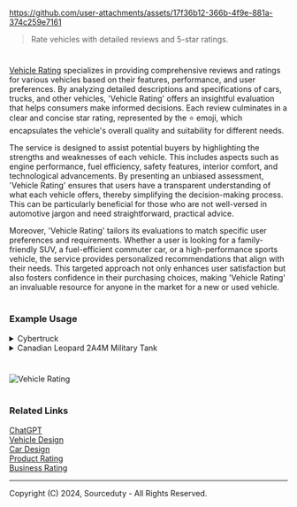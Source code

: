 https://github.com/user-attachments/assets/17f36b12-366b-4f9e-881a-374c259e7161

> Rate vehicles with detailed reviews and 5-star ratings.

#

[Vehicle Rating](https://chatgpt.com/g/g-leaOFmzJp-vehicle-rating) specializes in providing comprehensive reviews and ratings for various vehicles based on their features, performance, and user preferences. By analyzing detailed descriptions and specifications of cars, trucks, and other vehicles, 'Vehicle Rating' offers an insightful evaluation that helps consumers make informed decisions. Each review culminates in a clear and concise star rating, represented by the ⭐ emoji, which encapsulates the vehicle's overall quality and suitability for different needs.

The service is designed to assist potential buyers by highlighting the strengths and weaknesses of each vehicle. This includes aspects such as engine performance, fuel efficiency, safety features, interior comfort, and technological advancements. By presenting an unbiased assessment, 'Vehicle Rating' ensures that users have a transparent understanding of what each vehicle offers, thereby simplifying the decision-making process. This can be particularly beneficial for those who are not well-versed in automotive jargon and need straightforward, practical advice.

Moreover, 'Vehicle Rating' tailors its evaluations to match specific user preferences and requirements. Whether a user is looking for a family-friendly SUV, a fuel-efficient commuter car, or a high-performance sports vehicle, the service provides personalized recommendations that align with their needs. This targeted approach not only enhances user satisfaction but also fosters confidence in their purchasing choices, making 'Vehicle Rating' an invaluable resource for anyone in the market for a new or used vehicle.

#
### Example Usage

<details><summary>Cybertruck</summary>
<br>

![Cybertruck](https://github.com/user-attachments/assets/796e82cd-953e-40c7-b01a-32c58d03330c)

### Tesla Cybertruck

**Overview:**
The Tesla Cybertruck is an all-electric pickup truck that debuted in 2019. Its futuristic design, impressive performance, and innovative features make it one of the most anticipated vehicles in the electric vehicle (EV) market.

**Key Features:**
1. **Design:**
   - **Exterior:** The Cybertruck features a unique angular design made from ultra-hard 30X cold-rolled stainless steel. It’s durable and designed to be resistant to dents, damage, and long-term corrosion.
   - **Interior:** The interior is minimalist with a large touchscreen, seating for six, and a customizable cargo area.

2. **Performance:**
   - **Range:** The Cybertruck offers three range options: 250+ miles, 300+ miles, and 500+ miles on a single charge.
   - **Acceleration:** The tri-motor AWD version can accelerate from 0 to 60 mph in less than 2.9 seconds, making it one of the fastest trucks available.
   - **Towing Capacity:** It boasts a towing capacity of up to 14,000 pounds, depending on the model.

3. **Technology:**
   - **Autopilot:** Equipped with Tesla’s Autopilot advanced driver assistance system, offering semi-autonomous driving capabilities.
   - **Over-the-Air Updates:** Continuous software updates improve performance and add new features over time.

4. **Utility:**
   - **Versatility:** The Cybertruck’s adaptive air suspension can adjust the ride height for better off-road capability.
   - **Storage:** Ample storage space with a 6.5-foot bed, a front trunk, and additional compartments under the bed.

**Pros:**
- Innovative and durable design.
- Impressive range and performance metrics.
- Advanced technology and driver assistance features.
- High towing and payload capacity.

**Cons:**
- Polarizing design may not appeal to all buyers.
- Potential challenges with fitting in standard garages or parking spaces.
- Limited availability and long waiting times due to high demand and production scaling.

**Rating:**

Given the innovative features, impressive performance, and potential for transforming the pickup truck market, the Tesla Cybertruck earns a solid:

⭐️⭐️⭐️⭐️½ (4.5/5)

**Reasoning:**
- **Performance:** Top-notch acceleration, range, and towing capacity are major positives.
- **Technology:** Advanced tech features, including Autopilot and over-the-air updates, add significant value.
- **Design:** While innovative and robust, the design may not appeal to everyone, which slightly impacts the rating.

<br>    
</details>
<details><summary>Canadian Leopard 2A4M Military Tank</summary>
<br>

![Leopard 2A4M](https://github.com/user-attachments/assets/dcb82b8e-8069-491c-9f1c-7dc3d2ce8cde)

#### Canadian Leopard 2A4M Military Tank Review

#### Overview
The Canadian Leopard 2A4M is an upgraded version of the Leopard 2A4, a main battle tank originally developed by Krauss-Maffei in the 1970s for the West German Army. This model has been specifically adapted for the Canadian Armed Forces with enhancements tailored to modern combat requirements.

#### Key Features
- **Armor:** The 2A4M features advanced modular composite armor, offering superior protection against both kinetic and chemical threats.
- **Firepower:** Equipped with a 120mm Rheinmetall smoothbore gun capable of firing various types of ammunition, including APFSDS and HEAT rounds. It also has a coaxial 7.62mm machine gun.
- **Mobility:** Powered by a 1,500 hp MTU MB 873 Ka-501 diesel engine, providing a top speed of around 68 km/h (42 mph) on roads and impressive off-road capabilities.
- **Technology:** Incorporates advanced fire control systems, thermal imaging, and laser rangefinders for enhanced targeting and accuracy. The tank also has improved C4ISR (Command, Control, Communications, Computers, Intelligence, Surveillance, and Reconnaissance) systems.
- **Protection:** Additional mine protection and underbelly armor to defend against IEDs and mines, which is critical for modern asymmetric warfare environments.
- **Crew Comfort:** Improved ergonomics and climate control systems for enhanced crew comfort and efficiency during extended operations.

#### Performance
- **Firepower:** The Leopard 2A4M’s main gun is highly accurate and capable of engaging targets at long ranges with high precision. The fire control system allows for rapid target acquisition and engagement.
- **Mobility:** The powerful engine and advanced suspension system provide excellent mobility across various terrains, including urban environments, deserts, and rugged landscapes.
- **Protection:** The advanced armor and defensive systems offer significant protection against a wide range of threats, ensuring the crew's safety in high-risk combat zones.
- **Versatility:** Suitable for both conventional warfare and peacekeeping missions, making it a versatile asset for the Canadian Armed Forces.

#### Pros
- Superior protection with advanced armor and mine protection.
- Highly accurate and powerful main gun.
- Excellent mobility across diverse terrains.
- Advanced technology and targeting systems.
- Enhanced crew comfort and efficiency.

#### Cons
- High operational and maintenance costs.
- Requires extensive training for optimal use.
- Potential logistical challenges in remote deployment areas due to its size and weight.

#### Rating: ⭐⭐⭐⭐⭐ (5/5)
The Canadian Leopard 2A4M Military Tank earns a perfect 5-star rating for its exceptional performance, advanced technology, and superior protection capabilities. It stands as a formidable and reliable main battle tank, well-suited to meet the demands of modern warfare and peacekeeping missions alike.

<br>    
</details>

#

![Vehicle Rating](https://github.com/user-attachments/assets/1201e098-6302-4674-9500-17db84cc03d5)

#
### Related Links

[ChatGPT](https://github.com/sourceduty/ChatGPT)
<br>
[Vehicle Design](https://github.com/sourceduty/Vehicle_Design)
<br>
[Car Design](https://github.com/sourceduty/Car_Design)
<br>
[Product Rating](https://github.com/sourceduty/Product_Rating)
<br>
[Business Rating](https://github.com/sourceduty/Business_Rating)

***
Copyright (C) 2024, Sourceduty - All Rights Reserved.
